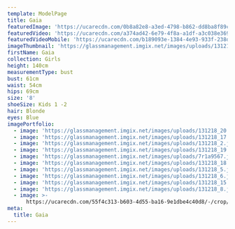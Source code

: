 ```yaml
---
template: ModelPage
title: Gaia
featuredImage: 'https://ucarecdn.com/0b8a82e8-a3ed-4798-b862-dd8ba8f89cde/'
featuredVideo: 'https://ucarecdn.com/a374ad42-6e79-4f8a-a1df-a3c038e36988/'
featuredVideoMobile: 'https://ucarecdn.com/b189093e-1384-4e93-933f-238d286b8ee9/'
imageThumbnail: 'https://glassmanagement.imgix.net/images/uploads/131218_15.jpg'
firstName: Gaia
collection: Girls
height: 140cm
measurementType: bust
bust: 61cm
waist: 54cm
hips: 69cm
size: '8'
shoeSize: Kids 1 -2
hair: Blonde
eyes: Blue
imagePortfolio:
  - image: 'https://glassmanagement.imgix.net/images/uploads/131218_20.jpg'
  - image: 'https://glassmanagement.imgix.net/images/uploads/131218_17.jpg'
  - image: 'https://glassmanagement.imgix.net/images/uploads/131218_2.jpg'
  - image: 'https://glassmanagement.imgix.net/images/uploads/131218_19.jpg'
  - image: 'https://glassmanagement.imgix.net/images/uploads/7r1a9567.jpg'
  - image: 'https://glassmanagement.imgix.net/images/uploads/131218_18.jpg'
  - image: 'https://glassmanagement.imgix.net/images/uploads/131218_5.jpg'
  - image: 'https://glassmanagement.imgix.net/images/uploads/131218_6.jpg'
  - image: 'https://glassmanagement.imgix.net/images/uploads/131218_15.jpg'
  - image: 'https://glassmanagement.imgix.net/images/uploads/131218_8.jpg'
  - image: >-
      https://ucarecdn.com/55f4c313-b603-4d55-ba16-9e1dbe4c40d8/-/crop/1137x1500/1187,0/-/preview/
meta:
  title: Gaia
---
```


